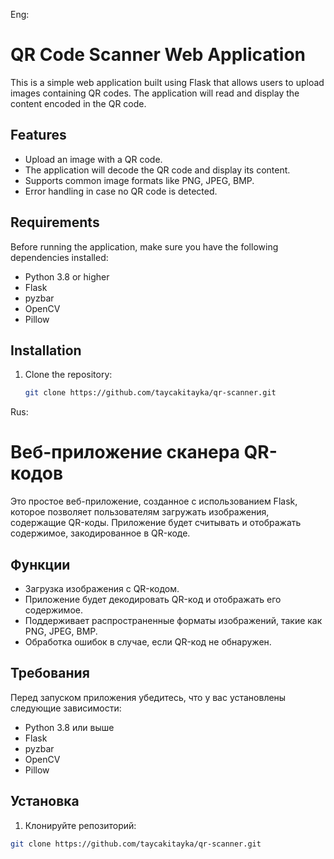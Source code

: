 Eng:

# QR Code Scanner Web Application

This is a simple web application built using Flask that allows users to upload images containing QR codes. The application will read and display the content encoded in the QR code.

## Features

- Upload an image with a QR code.
- The application will decode the QR code and display its content.
- Supports common image formats like PNG, JPEG, BMP.
- Error handling in case no QR code is detected.

## Requirements

Before running the application, make sure you have the following dependencies installed:

- Python 3.8 or higher
- Flask
- pyzbar
- OpenCV
- Pillow

## Installation

1. Clone the repository:
   ```bash
   git clone https://github.com/taycakitayka/qr-scanner.git


Rus:
# Веб-приложение сканера QR-кодов

Это простое веб-приложение, созданное с использованием Flask, которое позволяет пользователям загружать изображения, содержащие QR-коды. Приложение будет считывать и отображать содержимое, закодированное в QR-коде.

## Функции

- Загрузка изображения с QR-кодом.
- Приложение будет декодировать QR-код и отображать его содержимое.
- Поддерживает распространенные форматы изображений, такие как PNG, JPEG, BMP.
- Обработка ошибок в случае, если QR-код не обнаружен.

## Требования

Перед запуском приложения убедитесь, что у вас установлены следующие зависимости:

- Python 3.8 или выше
- Flask
- pyzbar
- OpenCV
- Pillow

## Установка

1. Клонируйте репозиторий:
```bash
git clone https://github.com/taycakitayka/qr-scanner.git
